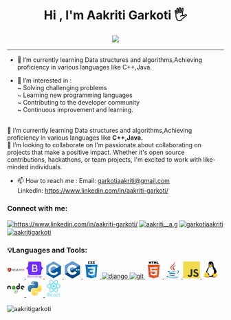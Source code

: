 <h1 align="center">Hi , I'm Aakriti Garkoti 🖐️ </h1>
<p align="center">
  <a href="https://github.com/DenverCoder1/readme-typing-svg"><img src="https://user-images.githubusercontent.com/74038190/236119160-976a0405-caa7-470c-9356-16d43402ea0a.gif" width="350"></a>
</p>
<hr/>

- 🌱 I’m currently learning Data structures and algorithms,Achieving proficiency in various languages like C++,Java.

- 💬 I’m interested in : <br>
~ Solving challenging problems <br> 
~ Learning new programming languages <br>
~ Contributing to the developer community <br>
~ Continuous improvement and learning.<br>
<br>
🌱  I’m currently learning Data structures and algorithms,Achieving proficiency in various languages like <b> C++,Java.
</b><br><!--  -->💞 I’m looking to collaborate on I'm passionate about collaborating on projects that make a positive impact. Whether it's open source contributions, hackathons, or team projects, I'm excited to work with like-minded individuals.
<br>



- 📫 How to reach me :
Email: garkotiaakriti@gmail.com <br>
LinkedIn: https://www.linkedin.com/in/aakriti-garkoti/

<h3 align="left">Connect with me:</h3>
<p align="left">
<a href="https://linkedin.com/in/https://www.linkedin.com/in/aakriti-garkoti/" target="blank"><img align="center" src="https://raw.githubusercontent.com/rahuldkjain/github-profile-readme-generator/master/src/images/icons/Social/linked-in-alt.svg" alt="https://www.linkedin.com/in/aakriti-garkoti/" height="30" width="40" /></a>
<a href="https://instagram.com/aakriti__a.g" target="blank"><img align="center" src="https://raw.githubusercontent.com/rahuldkjain/github-profile-readme-generator/master/src/images/icons/Social/instagram.svg" alt="aakriti__a.g" height="30" width="40" /></a>
<a href="https://www.hackerrank.com/garkotiaakriti" target="blank"><img align="center" src="https://raw.githubusercontent.com/rahuldkjain/github-profile-readme-generator/master/src/images/icons/Social/hackerrank.svg" alt="garkotiaakriti" height="30" width="40" /></a>
<a href="https://www.leetcode.com/aakritigarkoti" target="blank"><img align="center" src="https://raw.githubusercontent.com/rahuldkjain/github-profile-readme-generator/master/src/images/icons/Social/leet-code.svg" alt="aakritigarkoti" height="30" width="40" /></a>
</p>

<h3 align="left">💡Languages and Tools:</h3>
<p align="left"> <a href="https://angular.io" target="_blank" rel="noreferrer"> <img src="https://raw.githubusercontent.com/devicons/devicon/master/icons/angularjs/angularjs-original-wordmark.svg" alt="angularjs" width="40" height="40"/> </a> <a href="https://getbootstrap.com" target="_blank" rel="noreferrer"> <img src="https://raw.githubusercontent.com/devicons/devicon/master/icons/bootstrap/bootstrap-plain-wordmark.svg" alt="bootstrap" width="40" height="40"/> </a> <a href="https://www.cprogramming.com/" target="_blank" rel="noreferrer"> <img src="https://raw.githubusercontent.com/devicons/devicon/master/icons/c/c-original.svg" alt="c" width="40" height="40"/> </a> <a href="https://www.w3schools.com/cpp/" target="_blank" rel="noreferrer"> <img src="https://raw.githubusercontent.com/devicons/devicon/master/icons/cplusplus/cplusplus-original.svg" alt="cplusplus" width="40" height="40"/> </a> <a href="https://www.w3schools.com/css/" target="_blank" rel="noreferrer"> <img src="https://raw.githubusercontent.com/devicons/devicon/master/icons/css3/css3-original-wordmark.svg" alt="css3" width="40" height="40"/> </a> <a href="https://www.djangoproject.com/" target="_blank" rel="noreferrer"> <img src="https://cdn.worldvectorlogo.com/logos/django.svg" alt="django" width="40" height="40"/> </a> <a href="https://git-scm.com/" target="_blank" rel="noreferrer"> <img src="https://www.vectorlogo.zone/logos/git-scm/git-scm-icon.svg" alt="git" width="40" height="40"/> </a> <a href="https://www.w3.org/html/" target="_blank" rel="noreferrer"> <img src="https://raw.githubusercontent.com/devicons/devicon/master/icons/html5/html5-original-wordmark.svg" alt="html5" width="40" height="40"/> </a> <a href="https://www.java.com" target="_blank" rel="noreferrer"> <img src="https://raw.githubusercontent.com/devicons/devicon/master/icons/java/java-original.svg" alt="java" width="40" height="40"/> </a> <a href="https://developer.mozilla.org/en-US/docs/Web/JavaScript" target="_blank" rel="noreferrer"> <img src="https://raw.githubusercontent.com/devicons/devicon/master/icons/javascript/javascript-original.svg" alt="javascript" width="40" height="40"/> </a> <a href="https://www.linux.org/" target="_blank" rel="noreferrer"> <img src="https://raw.githubusercontent.com/devicons/devicon/master/icons/linux/linux-original.svg" alt="linux" width="40" height="40"/> </a> <a href="https://nodejs.org" target="_blank" rel="noreferrer"> <img src="https://raw.githubusercontent.com/devicons/devicon/master/icons/nodejs/nodejs-original-wordmark.svg" alt="nodejs" width="40" height="40"/> </a> <a href="https://www.python.org" target="_blank" rel="noreferrer"> <img src="https://raw.githubusercontent.com/devicons/devicon/master/icons/python/python-original.svg" alt="python" width="40" height="40"/> </a> <a href="https://reactjs.org/" target="_blank" rel="noreferrer"> <img src="https://raw.githubusercontent.com/devicons/devicon/master/icons/react/react-original-wordmark.svg" alt="react" width="40" height="40"/> </a> </p>

<p><img align="center" src="https://github-readme-stats.vercel.app/api/top-langs?username=aakritigarkoti&show_icons=true&locale=en&layout=compact" alt="aakritigarkoti" /></p>
